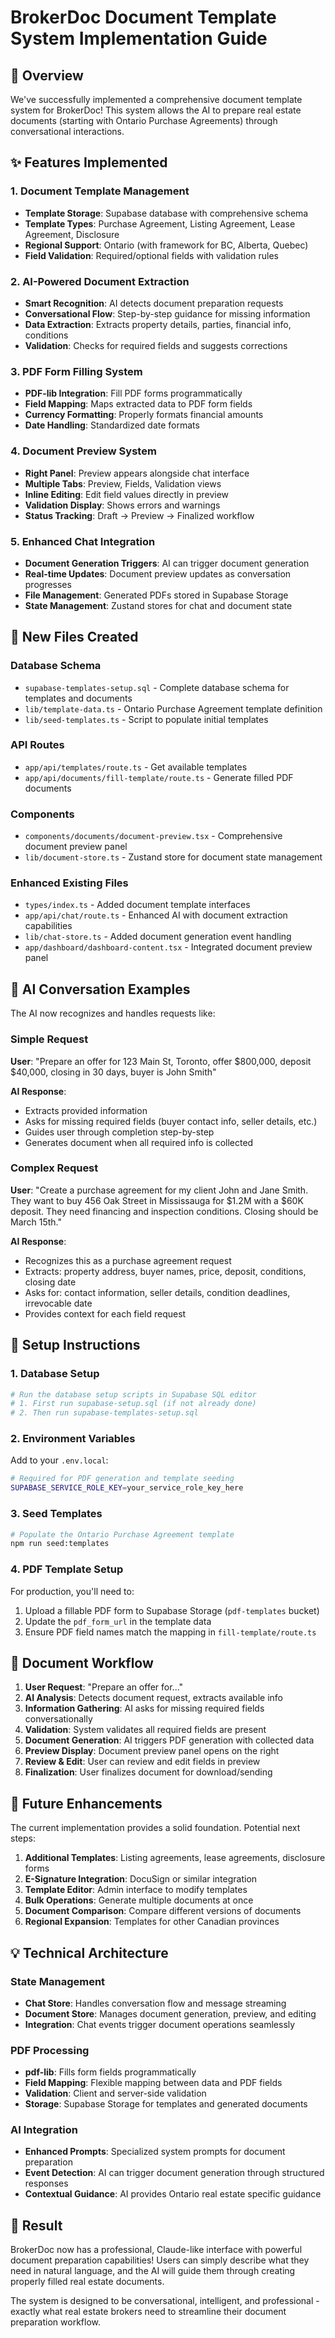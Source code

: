 # BrokerDoc Document Template System Implementation Guide

## 🚀 Overview

We've successfully implemented a comprehensive document template system for BrokerDoc! This system allows the AI to prepare real estate documents (starting with Ontario Purchase Agreements) through conversational interactions.

## ✨ Features Implemented

### 1. Document Template Management
- **Template Storage**: Supabase database with comprehensive schema
- **Template Types**: Purchase Agreement, Listing Agreement, Lease Agreement, Disclosure
- **Regional Support**: Ontario (with framework for BC, Alberta, Quebec)
- **Field Validation**: Required/optional fields with validation rules

### 2. AI-Powered Document Extraction
- **Smart Recognition**: AI detects document preparation requests
- **Conversational Flow**: Step-by-step guidance for missing information
- **Data Extraction**: Extracts property details, parties, financial info, conditions
- **Validation**: Checks for required fields and suggests corrections

### 3. PDF Form Filling System
- **PDF-lib Integration**: Fill PDF forms programmatically
- **Field Mapping**: Maps extracted data to PDF form fields
- **Currency Formatting**: Properly formats financial amounts
- **Date Handling**: Standardized date formats

### 4. Document Preview System
- **Right Panel**: Preview appears alongside chat interface
- **Multiple Tabs**: Preview, Fields, Validation views
- **Inline Editing**: Edit field values directly in preview
- **Validation Display**: Shows errors and warnings
- **Status Tracking**: Draft → Preview → Finalized workflow

### 5. Enhanced Chat Integration
- **Document Generation Triggers**: AI can trigger document generation
- **Real-time Updates**: Document preview updates as conversation progresses
- **File Management**: Generated PDFs stored in Supabase Storage
- **State Management**: Zustand stores for chat and document state

## 📁 New Files Created

### Database Schema
- `supabase-templates-setup.sql` - Complete database schema for templates and documents
- `lib/template-data.ts` - Ontario Purchase Agreement template definition
- `lib/seed-templates.ts` - Script to populate initial templates

### API Routes
- `app/api/templates/route.ts` - Get available templates
- `app/api/documents/fill-template/route.ts` - Generate filled PDF documents

### Components
- `components/documents/document-preview.tsx` - Comprehensive document preview panel
- `lib/document-store.ts` - Zustand store for document state management

### Enhanced Existing Files
- `types/index.ts` - Added document template interfaces
- `app/api/chat/route.ts` - Enhanced AI with document extraction capabilities
- `lib/chat-store.ts` - Added document generation event handling
- `app/dashboard/dashboard-content.tsx` - Integrated document preview panel

## 🎯 AI Conversation Examples

The AI now recognizes and handles requests like:

### Simple Request
**User**: "Prepare an offer for 123 Main St, Toronto, offer $800,000, deposit $40,000, closing in 30 days, buyer is John Smith"

**AI Response**: 
- Extracts provided information
- Asks for missing required fields (buyer contact info, seller details, etc.)
- Guides user through completion step-by-step
- Generates document when all required info is collected

### Complex Request
**User**: "Create a purchase agreement for my client John and Jane Smith. They want to buy 456 Oak Street in Mississauga for $1.2M with a $60K deposit. They need financing and inspection conditions. Closing should be March 15th."

**AI Response**:
- Recognizes this as a purchase agreement request
- Extracts: property address, buyer names, price, deposit, conditions, closing date
- Asks for: contact information, seller details, condition deadlines, irrevocable date
- Provides context for each field request

## 🔧 Setup Instructions

### 1. Database Setup
```bash
# Run the database setup scripts in Supabase SQL editor
# 1. First run supabase-setup.sql (if not already done)
# 2. Then run supabase-templates-setup.sql
```

### 2. Environment Variables
Add to your `.env.local`:
```bash
# Required for PDF generation and template seeding
SUPABASE_SERVICE_ROLE_KEY=your_service_role_key_here
```

### 3. Seed Templates
```bash
# Populate the Ontario Purchase Agreement template
npm run seed:templates
```

### 4. PDF Template Setup
For production, you'll need to:
1. Upload a fillable PDF form to Supabase Storage (`pdf-templates` bucket)
2. Update the `pdf_form_url` in the template data
3. Ensure PDF field names match the mapping in `fill-template/route.ts`

## 🎨 Document Workflow

1. **User Request**: "Prepare an offer for..."
2. **AI Analysis**: Detects document request, extracts available info
3. **Information Gathering**: AI asks for missing required fields conversationally
4. **Validation**: System validates all required fields are present
5. **Document Generation**: AI triggers PDF generation with collected data
6. **Preview Display**: Document preview panel opens on the right
7. **Review & Edit**: User can review and edit fields in preview
8. **Finalization**: User finalizes document for download/sending

## 🚧 Future Enhancements

The current implementation provides a solid foundation. Potential next steps:

1. **Additional Templates**: Listing agreements, lease agreements, disclosure forms
2. **E-Signature Integration**: DocuSign or similar integration
3. **Template Editor**: Admin interface to modify templates
4. **Bulk Operations**: Generate multiple documents at once
5. **Document Comparison**: Compare different versions of documents
6. **Regional Expansion**: Templates for other Canadian provinces

## 💡 Technical Architecture

### State Management
- **Chat Store**: Handles conversation flow and message streaming
- **Document Store**: Manages document generation, preview, and editing
- **Integration**: Chat events trigger document operations seamlessly

### PDF Processing
- **pdf-lib**: Fills form fields programmatically
- **Field Mapping**: Flexible mapping between data and PDF fields
- **Validation**: Client and server-side validation
- **Storage**: Supabase Storage for templates and generated documents

### AI Integration
- **Enhanced Prompts**: Specialized system prompts for document preparation
- **Event Detection**: AI can trigger document generation through structured responses
- **Contextual Guidance**: AI provides Ontario real estate specific guidance

## 🎉 Result

BrokerDoc now has a professional, Claude-like interface with powerful document preparation capabilities! Users can simply describe what they need in natural language, and the AI will guide them through creating properly filled real estate documents.

The system is designed to be conversational, intelligent, and professional - exactly what real estate brokers need to streamline their document preparation workflow.